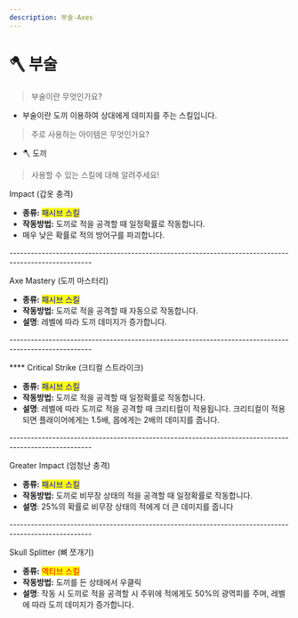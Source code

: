 ```yaml
---
description: 부술-Axes
---
```


# 🪓 부술

> 부술이란 무엇인가요?&#x20;

* 부술이란 도끼 이용하여 상대에게 데미지를 주는 스킬입니다.

> 주로 사용하는 아이템은 무엇인가요?

* 🪓 도끼

> 사용할 수 있는 스킬에 대해 알려주세요!

Impact (갑옷 충격)

* **종류:** <mark style="color:blue;">패시브 스킬</mark>
* **작동방법:** 도끼로 적을 공격할  때 일정확률로 작동합니다.
* 매우 낮은 확률로 적의 방어구를 파괴합니다.

\-----------------------------------------------------------------------------------------------------

Axe Mastery (도끼 마스터리)

* **종류:** <mark style="color:blue;">패시브 스킬</mark>
* **작동방법:** 도끼로 적을 공격할  때 자동으로 작동합니다.
* **설명**: 레벨에 따라 도끼 데미지가 증가합니다.

\-----------------------------------------------------------------------------------------------------

&#x20;**** Critical Strike (크티컬 스트라이크)

* **종류:** <mark style="color:blue;">패시브 스킬</mark>
* **작동방법:** 도끼로 적을 공격할  때 일정확률로 작동합니다.
* **설명**: 레벨에 따라 도끼로 적을 공격할 때 크리티컬이 적용됩니다. 크리티컬이 적용되면 플래이어에게는 1.5배, 몹에게는 2배의 데미지를 줍니다.

\-----------------------------------------------------------------------------------------------------

Greater Impact (엄청난 충격)

* **종류:** <mark style="color:blue;">패시브 스킬</mark>
* **작동방법:** 도끼로 비무장 상태의 적을 공격할  때 일정확률로 작동합니다.
* **설명**: 25%의 확률로 비무장 상태의 적에게 더 큰 데미지를 줍니다

\-----------------------------------------------------------------------------------------------------

Skull Splitter (뼈 쪼개기)

* **종류:** <mark style="color:red;">엑티브 스킬</mark>
* **작동방법:** 도끼를 든 상태에서 우클릭
* **설명**: 작동 시 도끼로 적을 공격할 시 주위에 적에게도 50%의 광역피를 주며, 레벨에 따라 도끼 데미지가 증가합니다.
